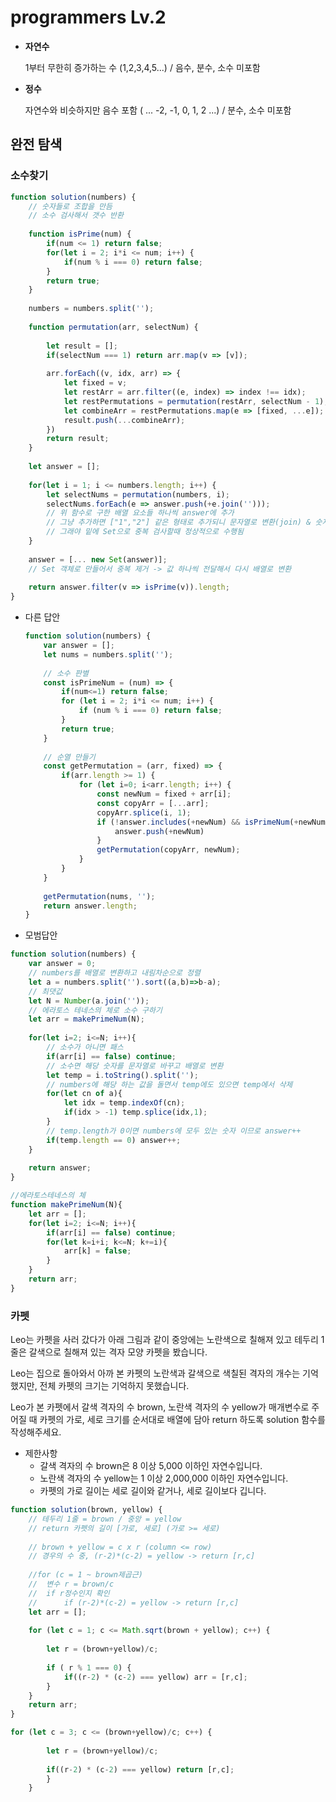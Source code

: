 # programmers Lv.2

- **자연수**
    
    1부터 무한히 증가하는 수 (1,2,3,4,5...) / 음수, 분수, 소수 미포함
    
- **정수**
    
    자연수와 비슷하지만 음수 포함 ( ... -2, -1, 0, 1, 2 ...) / 분수, 소수 미포함
    

## 완전 탐색

### 소수찾기

```jsx
function solution(numbers) {
    // 숫자들로 조합을 만듬
    // 소수 검사해서 갯수 반환
    
    function isPrime(num) {
        if(num <= 1) return false;
        for(let i = 2; i*i <= num; i++) {
            if(num % i === 0) return false;
        }
        return true;
    }
    
    numbers = numbers.split('');
    
    function permutation(arr, selectNum) {
        
        let result = [];
        if(selectNum === 1) return arr.map(v => [v]);
        
        arr.forEach((v, idx, arr) => {
            let fixed = v;
            let restArr = arr.filter((e, index) => index !== idx);
            let restPermutations = permutation(restArr, selectNum - 1);
            let combineArr = restPermutations.map(e => [fixed, ...e]);
            result.push(...combineArr);
        })
        return result;
    }
    
    let answer = [];
    
    for(let i = 1; i <= numbers.length; i++) {
        let selectNums = permutation(numbers, i);
        selectNums.forEach(e => answer.push(+e.join('')));
        // 위 함수로 구한 배열 요소들 하나씩 answer에 추가
        // 그냥 추가하면 ["1","2"] 같은 형태로 추가되니 문자열로 변환(join) & 숫자로 변환(+)
        // 그래야 밑에 Set으로 중복 검사할때 정상적으로 수행됨
    }
    
    answer = [... new Set(answer)];
    // Set 객체로 만들어서 중복 제거 -> 값 하나씩 전달해서 다시 배열로 변환
    
    return answer.filter(v => isPrime(v)).length;
}
```

- 다른 답안
    
    ```jsx
    function solution(numbers) {
        var answer = [];
        let nums = numbers.split(''); 
        
        // 소수 판별
        const isPrimeNum = (num) => {
            if(num<=1) return false;
            for (let i = 2; i*i <= num; i++) {
                if (num % i === 0) return false;
            }
            return true;
        }
        
        // 순열 만들기
        const getPermutation = (arr, fixed) => {
            if(arr.length >= 1) {
                for (let i=0; i<arr.length; i++) {
                    const newNum = fixed + arr[i];
                    const copyArr = [...arr];
                    copyArr.splice(i, 1);
                    if (!answer.includes(+newNum) && isPrimeNum(+newNum)){
                        answer.push(+newNum) 
                    }
                    getPermutation(copyArr, newNum); 
                }
            }
        }
        
        getPermutation(nums, '');
        return answer.length;
    }
    ```
    

- 모범답안

```jsx
function solution(numbers) {
    var answer = 0;
    // numbers를 배열로 변환하고 내림차순으로 정렬
    let a = numbers.split('').sort((a,b)=>b-a);
    // 최댓값
    let N = Number(a.join(''));
    // 에라토스 테네스의 체로 소수 구하기
    let arr = makePrimeNum(N);
    
    for(let i=2; i<=N; i++){
        // 소수가 아니면 패스
        if(arr[i] == false) continue;
        // 소수면 해당 숫자를 문자열로 바꾸고 배열로 변환
        let temp = i.toString().split('');
        // numbers에 해당 하는 값을 돌면서 temp에도 있으면 temp에서 삭제
        for(let cn of a){
            let idx = temp.indexOf(cn);
            if(idx > -1) temp.splice(idx,1);
        }
        // temp.length가 0이면 numbers에 모두 있는 숫자 이므로 answer++
        if(temp.length == 0) answer++;
    }
    
    return answer;
}

//에라토스테네스의 체
function makePrimeNum(N){
    let arr = [];
    for(let i=2; i<=N; i++){
        if(arr[i] == false) continue;
        for(let k=i+i; k<=N; k+=i){
            arr[k] = false;
        }
    }
    return arr;
}
```

### 카펫

Leo는 카펫을 사러 갔다가 아래 그림과 같이 중앙에는 노란색으로 칠해져 있고 테두리 1줄은 갈색으로 칠해져 있는 격자 모양 카펫을 봤습니다.

Leo는 집으로 돌아와서 아까 본 카펫의 노란색과 갈색으로 색칠된 격자의 개수는 기억했지만, 전체 카펫의 크기는 기억하지 못했습니다.

Leo가 본 카펫에서 갈색 격자의 수 brown, 노란색 격자의 수 yellow가 매개변수로 주어질 때 카펫의 가로, 세로 크기를 순서대로 배열에 담아 return 하도록 solution 함수를 작성해주세요.

- 제한사항
    - 갈색 격자의 수 brown은 8 이상 5,000 이하인 자연수입니다.
    - 노란색 격자의 수 yellow는 1 이상 2,000,000 이하인 자연수입니다.
    - 카펫의 가로 길이는 세로 길이와 같거나, 세로 길이보다 깁니다.

```jsx
function solution(brown, yellow) {
    // 테두리 1줄 = brown / 중앙 = yellow
    // return 카펫의 길이 [가로, 세로] (가로 >= 세로)
    
    // brown + yellow = c x r (column <= row)
    // 경우의 수 중, (r-2)*(c-2) = yellow -> return [r,c]
    
    //for (c = 1 ~ brown제곱근)
    //  변수 r = brown/c
    //  if r정수인지 확인
    //      if (r-2)*(c-2) = yellow -> return [r,c]
    let arr = [];
    
    for (let c = 1; c <= Math.sqrt(brown + yellow); c++) {
        
        let r = (brown+yellow)/c;
        
        if ( r % 1 === 0) {
            if((r-2) * (c-2) === yellow) arr = [r,c];
        }
    }
    return arr;
}
```

```jsx
for (let c = 3; c <= (brown+yellow)/c; c++) {
        
        let r = (brown+yellow)/c;
        
        if((r-2) * (c-2) === yellow) return [r,c];
        }
    }
```